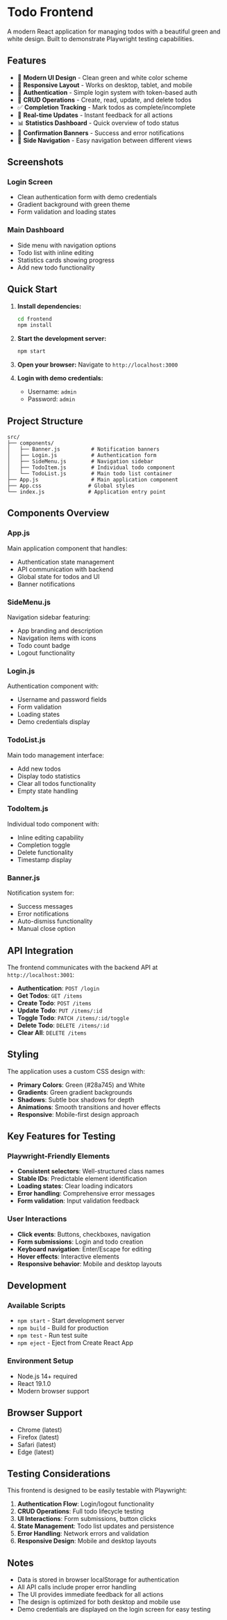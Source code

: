 # Todo Frontend

A modern React application for managing todos with a beautiful green and white design. Built to demonstrate Playwright testing capabilities.

## Features

- 🎨 **Modern UI Design** - Clean green and white color scheme
- 📱 **Responsive Layout** - Works on desktop, tablet, and mobile
- 🔐 **Authentication** - Simple login system with token-based auth
- 📝 **CRUD Operations** - Create, read, update, and delete todos
- ✅ **Completion Tracking** - Mark todos as complete/incomplete
- 🔄 **Real-time Updates** - Instant feedback for all actions
- 📊 **Statistics Dashboard** - Quick overview of todo status
- 🎯 **Confirmation Banners** - Success and error notifications
- 🎨 **Side Navigation** - Easy navigation between different views

## Screenshots

### Login Screen
- Clean authentication form with demo credentials
- Gradient background with green theme
- Form validation and loading states

### Main Dashboard
- Side menu with navigation options
- Todo list with inline editing
- Statistics cards showing progress
- Add new todo functionality

## Quick Start

1. **Install dependencies:**
   ```bash
   cd frontend
   npm install
   ```

2. **Start the development server:**
   ```bash
   npm start
   ```

3. **Open your browser:**
   Navigate to `http://localhost:3000`

4. **Login with demo credentials:**
   - Username: `admin`
   - Password: `admin`

## Project Structure

```
src/
├── components/
│   ├── Banner.js          # Notification banners
│   ├── Login.js           # Authentication form
│   ├── SideMenu.js        # Navigation sidebar
│   ├── TodoItem.js        # Individual todo component
│   └── TodoList.js        # Main todo list container
├── App.js                 # Main application component
├── App.css               # Global styles
└── index.js              # Application entry point
```

## Components Overview

### App.js
Main application component that handles:
- Authentication state management
- API communication with backend
- Global state for todos and UI
- Banner notifications

### SideMenu.js
Navigation sidebar featuring:
- App branding and description
- Navigation items with icons
- Todo count badge
- Logout functionality

### Login.js
Authentication component with:
- Username and password fields
- Form validation
- Loading states
- Demo credentials display

### TodoList.js
Main todo management interface:
- Add new todos
- Display todo statistics
- Clear all todos functionality
- Empty state handling

### TodoItem.js
Individual todo component with:
- Inline editing capability
- Completion toggle
- Delete functionality
- Timestamp display

### Banner.js
Notification system for:
- Success messages
- Error notifications
- Auto-dismiss functionality
- Manual close option

## API Integration

The frontend communicates with the backend API at `http://localhost:3001`:

- **Authentication**: `POST /login`
- **Get Todos**: `GET /items`
- **Create Todo**: `POST /items`
- **Update Todo**: `PUT /items/:id`
- **Toggle Todo**: `PATCH /items/:id/toggle`
- **Delete Todo**: `DELETE /items/:id`
- **Clear All**: `DELETE /items`

## Styling

The application uses a custom CSS design with:
- **Primary Colors**: Green (#28a745) and White
- **Gradients**: Green gradient backgrounds
- **Shadows**: Subtle box shadows for depth
- **Animations**: Smooth transitions and hover effects
- **Responsive**: Mobile-first design approach

## Key Features for Testing

### Playwright-Friendly Elements
- **Consistent selectors**: Well-structured class names
- **Stable IDs**: Predictable element identification
- **Loading states**: Clear loading indicators
- **Error handling**: Comprehensive error messages
- **Form validation**: Input validation feedback

### User Interactions
- **Click events**: Buttons, checkboxes, navigation
- **Form submissions**: Login and todo creation
- **Keyboard navigation**: Enter/Escape for editing
- **Hover effects**: Interactive elements
- **Responsive behavior**: Mobile and desktop layouts

## Development

### Available Scripts
- `npm start` - Start development server
- `npm build` - Build for production
- `npm test` - Run test suite
- `npm eject` - Eject from Create React App

### Environment Setup
- Node.js 14+ required
- React 19.1.0
- Modern browser support

## Browser Support

- Chrome (latest)
- Firefox (latest)
- Safari (latest)
- Edge (latest)

## Testing Considerations

This frontend is designed to be easily testable with Playwright:

1. **Authentication Flow**: Login/logout functionality
2. **CRUD Operations**: Full todo lifecycle testing
3. **UI Interactions**: Form submissions, button clicks
4. **State Management**: Todo list updates and persistence
5. **Error Handling**: Network errors and validation
6. **Responsive Design**: Mobile and desktop layouts

## Notes

- Data is stored in browser localStorage for authentication
- All API calls include proper error handling
- The UI provides immediate feedback for all actions
- The design is optimized for both desktop and mobile use
- Demo credentials are displayed on the login screen for easy testing
